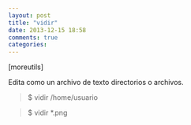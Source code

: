 ```yaml
---
layout: post
title: "vidir"
date: 2013-12-15 18:58
comments: true
categories: 
---
```

[moreutils]

Edita como un archivo de texto directorios o archivos.

>$ vidir /home/usuario

>$ vidir *.png


